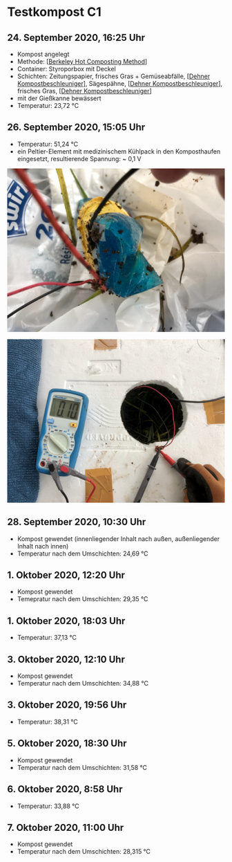 # Testkompost C1

## 24. September 2020, 16:25 Uhr
- Kompost angelegt
- Methode: [[Berkeley Hot Composting Method]]
- Container: Styroporbox mit Deckel
- Schichten: Zeitungspapier, frisches Gras + Gemüseabfälle, [[Dehner Kompostbeschleuniger]], Sägespähne, [[Dehner Kompostbeschleuniger]], frisches Gras, [[Dehner Kompostbeschleuniger]]
- mit der Gießkanne bewässert
- Temperatur: 23,72 °C

## 26. September 2020, 15:05 Uhr
- Temperatur: 51,24 °C
- ein Peltier-Element mit medizinischem Kühlpack in den Komposthaufen eingesetzt, resultierende Spannung: ~ 0,1 V

![Peltier-Element mit einem Kühlbeutel](/assets/m_c1_200926.jpg)

![Spannungsmessung am 26. September 2020](/assets/s_c1_200926.jpg)

## 28. September 2020, 10:30 Uhr
- Kompost gewendet (innenliegender Inhalt nach außen, außenliegender Inhalt nach innen)
- Temperatur nach dem Umschichten: 24,69 °C

## 1. Oktober 2020, 12:20 Uhr
- Kompost gewendet
- Temepratur nach dem Umschichten: 29,35 °C

## 1. Oktober 2020, 18:03 Uhr
- Temperatur: 37,13 °C

## 3. Oktober 2020, 12:10 Uhr
- Kompost gewendet
- Temperatur nach dem Umschichten: 34,88 °C

## 3. Oktober 2020, 19:56 Uhr
- Temperatur: 38,31 °C

## 5. Oktober 2020, 18:30 Uhr
- Kompost gewendet
- Temperatur nach dem Umschichten: 31,58 °C

## 6. Oktober 2020, 8:58 Uhr
- Temperatur: 33,88 °C

## 7. Oktober 2020, 11:00 Uhr
- Kompost gewendet
- Temperatur nach dem Umschichten: 28,315 °C

[//begin]: # "Autogenerated link references for markdown compatibility"
[Berkeley Hot Composting Method]: berkeley-hot-composting-method "Berkeley Hot Composting Method"
[Dehner Kompostbeschleuniger]: dehner-kompostbeschleuniger "Dehner Kompostbeschleuniger"
[//end]: # "Autogenerated link references"
